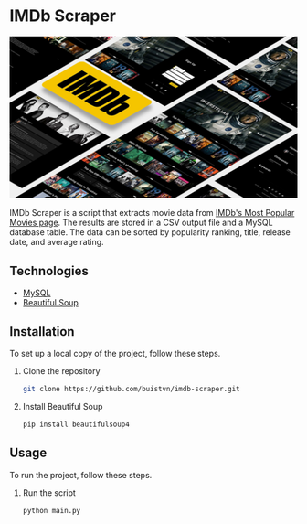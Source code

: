 <!-- PROJECT -->
# IMDb Scraper

![Project Screenshot][project-screenshot]

IMDb Scraper is a script that extracts movie data from [IMDb's Most Popular Movies page](https://www.imdb.com/chart/moviemeter/). The results are stored in a CSV output file and a MySQL database table. The data can be sorted by popularity ranking, title, release date, and average rating.



<!-- TECHNOLOGIES -->
## Technologies

* [MySQL](https://www.mysql.com/)
* [Beautiful Soup](https://www.crummy.com/software/BeautifulSoup/bs4/doc/)



<!-- INSTALLATION -->
## Installation

To set up a local copy of the project, follow these steps.

1. Clone the repository
   ```sh
   git clone https://github.com/buistvn/imdb-scraper.git
   ```
2. Install Beautiful Soup
   ```sh
   pip install beautifulsoup4
   ```



<!-- USAGE -->
## Usage

To run the project, follow these steps.

1. Run the script
   ```sh
   python main.py
   ```



<!-- LINKS & IMAGES -->
[project-screenshot]: /docs/imdb-scraper.png
